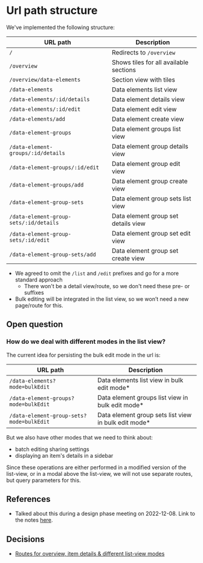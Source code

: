 # Url path structure

We've implemented the following structure:

| URL path | Description  |
|-|-|
| `/` | Redirects to `/overview` |
| `/overview` | Shows tiles for all available sections |
| `/overview/data-elements` | Section view with tiles |
| `/data-elements` | Data elements list view |
| `/data-elements/:id/details` | Data element details view |
| `/data-elements/:id/edit` | Data element edit view |
| `/data-elements/add` | Data element create view |
| `/data-element-groups` | Data element groups list view |
| `/data-element-groups/:id/details` | Data element group details view |
| `/data-element-groups/:id/edit` | Data element group edit view |
| `/data-element-groups/add` | Data element group create view |
| `/data-element-group-sets` | Data element group sets list view |
| `/data-element-group-sets/:id/details` | Data element group set details view |
| `/data-element-group-sets/:id/edit` | Data element group set edit view |
| `/data-element-group-sets/add` | Data element group set create view |

* We agreed to omit the `/list` and `/edit` prefixes and go for a more standard
  approach
  * There won't be a detail view/route, so we don't need these pre- or suffixes
* Bulk editing will be integrated in the list view, so we won’t need a new
  page/route for this.

## Open question

### How do we deal with different modes in the list view?

The current idea for persisting the bulk edit mode in the url is:

| URL path | Description  |
|-|-|
| `/data-elements?mode=bulkEdit` | Data elements list view in bulk edit mode* |
| `/data-element-groups?mode=bulkEdit` | Data element groups list view in bulk edit mode* |
| `/data-element-group-sets?mode=bulkEdit` | Data element group sets list view in bulk edit mode* |

But we also have other modes that we need to think about:

* batch editing sharing settings
* displaying an item's details in a sidebar

Since these operations are either performed in a modified version of the
list-view, or in a modal above the list-view, we will not use separate routes,
but query parameters for this.

## References

* Talked about this during a design phase meeting on 2022-12-08. Link to the
  notes
  [here](https://docs.google.com/document/d/1LLeGl85sADqIPGRzOncHD3ffC8KXh1ePmObXAsBYGO4/edit#heading=h.f773ks5f8nmg).

## Decisions

* [Routes for overview, item details & different list-view modes](./decisions/0004-overview-detail-and-list-mode-routes.md)
